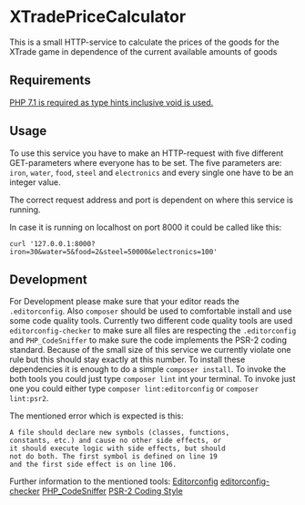 # XTradePriceCalculator

This is a small HTTP-service to calculate the prices of the goods for the XTrade game 
in dependence of the current available amounts of goods

## Requirements

[PHP 7.1 is required as type hints inclusive void is used.](https://wiki.php.net/rfc/void_return_type)

## Usage 

To use this service you have to make an HTTP-request with five different GET-parameters
where everyone has to be set.
The five parameters are: `iron`, `water`, `food`, `steel` and `electronics` and 
every single one have to be an integer value.

The correct request address and port is dependent on where this service is running.

In case it is running on localhost on port 8000 it could be called like this:

`curl '127.0.0.1:8000?iron=30&water=5&food=2&steel=50000&electronics=100'`

## Development

For Development please make sure that your editor reads the `.editorconfig`.
Also `composer` should be used to comfortable install and use some code quality tools.
Currently two different code quality tools are used `editorconfig-checker` to make sure 
all files are respecting the `.editorconfig` and `PHP_CodeSniffer` to make sure 
the code implements the PSR-2 coding standard. 
Because of the small size of this service we currently violate one rule 
but this should stay exactly at this number.
To install these dependencies it is enough to do a simple `composer install`.
To invoke the both tools you could just type `composer lint` int your terminal.
To invoke just one you could either type `composer lint:editorconfig` or `composer lint:psr2`.

The mentioned error which is expected is this:

```
A file should declare new symbols (classes, functions,
constants, etc.) and cause no other side effects, or
it should execute logic with side effects, but should
not do both. The first symbol is defined on line 19
and the first side effect is on line 106.
```

Further information to the mentioned tools:
[Editorconfig](http://editorconfig.org/)
[editorconfig-checker](https://github.com/editorconfig-checker/editorconfig-checker.php)
[PHP_CodeSniffer](https://github.com/squizlabs/PHP_CodeSniffer)
[PSR-2 Coding Style](http://www.php-fig.org/psr/psr-2/)
